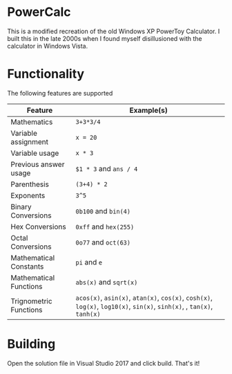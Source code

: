 # PowerCalc
This is a modified recreation of the old Windows XP PowerToy Calculator. I built this in the late 2000s when I found myself disillusioned with the calculator in Windows Vista.

# Functionality
The following features are supported

|Feature|Example(s)|
|---|---|
|Mathematics|`3+3*3/4`|
|Variable assignment|`x = 20`|
|Variable usage|`x * 3`|
|Previous answer usage|`$1 * 3` and `ans / 4`|
|Parenthesis|`(3+4) * 2`|
|Exponents|`3^5`|
|Binary Conversions|`0b100` and `bin(4)`|
|Hex Conversions|`0xff` and `hex(255)`|
|Octal Conversions|`0o77` and `oct(63)`|
|Mathematical Constants|`pi` and `e`|
|Mathematical Functions|`abs(x)` and `sqrt(x)`|
|Trignometric Functions|`acos(x)`, `asin(x)`, `atan(x)`, `cos(x)`, `cosh(x)`, `log(x)`, `log10(x)`, `sin(x)`, `sinh(x)`, , `tan(x)`, `tanh(x)`|

# Building
Open the solution file in Visual Studio 2017 and click build. That's it!
